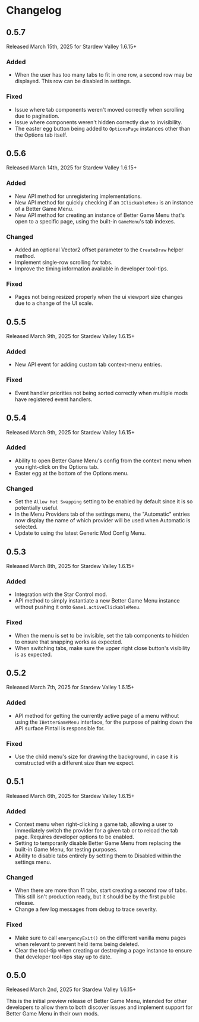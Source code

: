 # Changelog

## 0.5.7
Released March 15th, 2025 for Stardew Valley 1.6.15+

### Added
* When the user has too many tabs to fit in one row, a second row may
  be displayed. This row can be disabled in settings.

### Fixed
* Issue where tab components weren't moved correctly when scrolling due
  to pagination.
* Issue where components weren't hidden correctly due to invisibility.
* The easter egg button being added to `OptionsPage` instances other
  than the Options tab itself.


## 0.5.6
Released March 14th, 2025 for Stardew Valley 1.6.15+

### Added
* New API method for unregistering implementations.
* New API method for quickly checking if an `IClickableMenu` is an instance
  of a Better Game Menu.
* New API method for creating an instance of Better Game Menu that's open to
  a specific page, using the built-in `GameMenu`'s tab indexes.

### Changed
* Added an optional Vector2 offset parameter to the `CreateDraw` helper method.
* Implement single-row scrolling for tabs.
* Improve the timing information available in developer tool-tips.

### Fixed
* Pages not being resized properly when the ui viewport size changes due to
  a change of the UI scale.


## 0.5.5
Released March 9th, 2025 for Stardew Valley 1.6.15+

### Added
* New API event for adding custom tab context-menu entries.

### Fixed
* Event handler priorities not being sorted correctly when
  multiple mods have registered event handlers.


## 0.5.4
Released March 9th, 2025 for Stardew Valley 1.6.15+

### Added
* Ability to open Better Game Menu's config from the context menu
  when you right-click on the Options tab.
* Easter egg at the bottom of the Options menu.

### Changed
* Set the `Allow Hot Swapping` setting to be enabled by default
  since it is so potentially useful.
* In the Menu Providers tab of the settings menu, the "Automatic"
  entries now display the name of which provider will be used
  when Automatic is selected.
* Update to using the latest Generic Mod Config Menu.


## 0.5.3
Released March 8th, 2025 for Stardew Valley 1.6.15+

### Added
* Integration with the Star Control mod.
* API method to simply instantiate a new Better Game Menu instance
  without pushing it onto `Game1.activeClickableMenu`.

### Fixed
* When the menu is set to be invisible, set the tab components to
  hidden to ensure that snapping works as expected.
* When switching tabs, make sure the upper right close button's
  visibility is as expected.


## 0.5.2
Released March 7th, 2025 for Stardew Valley 1.6.15+

### Added
* API method for getting the currently active page of a menu
  without using the `IBetterGameMenu` interface, for the purpose
  of pairing down the API surface Pintail is responsible for.

### Fixed
* Use the child menu's size for drawing the background, in case it
  is constructed with a different size than we expect.


## 0.5.1
Released March 6th, 2025 for Stardew Valley 1.6.15+

### Added
* Context menu when right-clicking a game tab, allowing a user to
  immediately switch the provider for a given tab or to reload the
  tab page. Requires developer options to be enabled.
* Setting to temporarily disable Better Game Menu from replacing
  the built-in Game Menu, for testing purposes.
* Ability to disable tabs entirely by setting them to Disabled
  within the settings menu.

### Changed
* When there are more than 11 tabs, start creating a second row
  of tabs. This still isn't production ready, but it should be
  by the first public release.
* Change a few log messages from debug to trace severity.

### Fixed
* Make sure to call `emergencyExit()` on the different vanilla
  menu pages when relevant to prevent held items being deleted.
* Clear the tool-tip when creating or destroying a page instance
  to ensure that developer tool-tips stay up to date.


## 0.5.0
Released March 2nd, 2025 for Stardew Valley 1.6.15+

This is the initial preview release of Better Game Menu, intended for
other developers to allow them to both discover issues and implement
support for Better Game Menu in their own mods.
